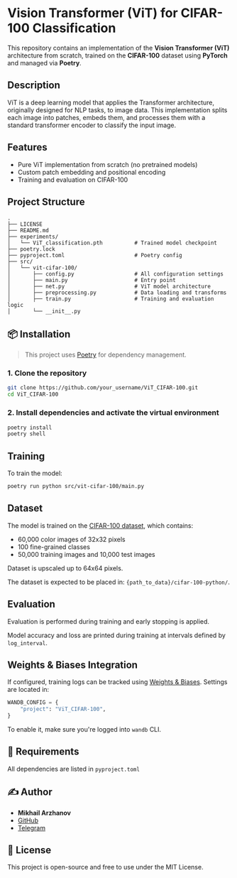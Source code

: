 # Vision Transformer (ViT) for CIFAR-100 Classification

This repository contains an implementation of the **Vision Transformer (ViT)** architecture from scratch, trained on the **CIFAR-100** dataset using **PyTorch** and managed via **Poetry**.

## Description

ViT is a deep learning model that applies the Transformer architecture, originally designed for NLP tasks, to image data. This implementation splits each image into patches, embeds them, and processes them with a standard transformer encoder to classify the input image.

## Features

- Pure ViT implementation from scratch (no pretrained models)
- Custom patch embedding and positional encoding
- Training and evaluation on CIFAR-100

## Project Structure

```
.
├── LICENSE
├── README.md
├── experiments/
│   └── ViT_classification.pth          # Trained model checkpoint
├── poetry.lock
├── pyproject.toml                      # Poetry config
├── src/
│   └── vit-cifar-100/
│       ├── config.py                   # All configuration settings
│       ├── main.py                     # Entry point
│       ├── net.py                      # ViT model architecture
│       ├── preprocessing.py            # Data loading and transforms
│       ├── train.py                    # Training and evaluation logic
│       └── __init__.py
```

## 📦 Installation

> This project uses [Poetry](https://python-poetry.org/) for dependency management.

### 1. Clone the repository

```bash
git clone https://github.com/your_username/ViT_CIFAR-100.git
cd ViT_CIFAR-100
```

### 2. Install dependencies and activate the virtual environment

```bash
poetry install
poetry shell
```
## Training

To train the model:

```bash
poetry run python src/vit-cifar-100/main.py
```

## Dataset

The model is trained on the [CIFAR-100 dataset](https://www.cs.toronto.edu/~kriz/cifar.html), which contains:
- 60,000 color images of 32x32 pixels
- 100 fine-grained classes
- 50,000 training images and 10,000 test images

Dataset is upscaled up to 64x64 pixels.

The dataset is expected to be placed in: `{path_to_data}/cifar-100-python/`.

## Evaluation

Evaluation is performed during training and early stopping is applied.

Model accuracy and loss are printed during training at intervals defined by `log_interval`.


## Weights & Biases Integration

If configured, training logs can be tracked using [Weights & Biases](https://wandb.ai/).
Settings are located in:

```python
WANDB_CONFIG = {
    "project": "ViT_CIFAR-100",
}
```

To enable it, make sure you're logged into `wandb` CLI.

## 🔧 Requirements

All dependencies are listed in `pyproject.toml`

## ✍️ Author

- **Mikhail Arzhanov**
- [GitHub](https://github.com/miklrz)
- [Telegram](https://t.me/hxastur)

## 📜 License

This project is open-source and free to use under the MIT License.
